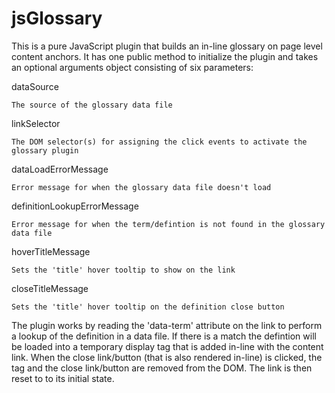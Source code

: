 # jsGlossary

This is a pure JavaScript plugin that builds an in-line glossary on page level content anchors. It has one public method to initialize the plugin and takes an optional arguments object consisting of six parameters:

dataSource

    The source of the glossary data file
    
linkSelector

    The DOM selector(s) for assigning the click events to activate the glossary plugin
    
dataLoadErrorMessage

    Error message for when the glossary data file doesn't load
    
definitionLookupErrorMessage

    Error message for when the term/defintion is not found in the glossary data file
    
hoverTitleMessage

    Sets the 'title' hover tooltip to show on the link
    
closeTitleMessage

    Sets the 'title' hover tooltip on the definition close button
    
The plugin works by reading the 'data-term' attribute on the link to perform a lookup of the definition in a data file. If there is a match the defintion will be loaded into a temporary display <span> tag that is added in-line with the content link. When the close <a> link/button (that is also rendered in-line) is clicked, the <span> tag and the close <a> link/button are removed from the DOM. The link is then reset to to its initial state.
